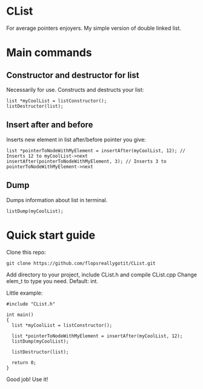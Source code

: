 # CList
For average pointers enjoyers.
My simple version of double linked list.

# Main commands
## Constructor and destructor for list
Necessarily for use. Constructs and destructs your list:
```
list *myCoolList = listConstructor();
listDestructor(list);
```

## Insert after and before
Inserts new element in list after/before pointer you give:
```
list *pointerToNodeWithMyElement = insertAfter(myCoolList, 12); // Inserts 12 to myCoolList->next
insertAfter(pointerToNodeWithMyElement, 3); // Inserts 3 to pointerToNodeWithMyElement->next
```

## Dump
Dumps information about list in terminal.
```
listDump(myCoolList);
```

# Quick start guide

Clone this repo:
```
git clone https://github.com/flopsreallygotit/CList.git
```

Add directory to your project, include CList.h and compile CList.cpp
Change elem_t to type you need. Default: int.

Little example:

```
#include "CList.h"

int main()
{
  list *myCoolList = listConstructor();

  list *pointerToNodeWithMyElement = insertAfter(myCoolList, 12);
  listDump(myCoolList);

  listDestructor(list);
  
  return 0;
}
```

Good job! Use it!